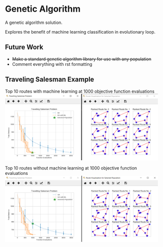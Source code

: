 # Genetic Algorithm

A genetic algorithm solution.

Explores the benefit of machine learning classification in evolutionary loop.

## Future Work

* ~~Make a standard genetic algorithm library for use with any population~~
* Comment everything with rst formatting

## Traveling Salesman Example

Top 10 routes with machine learning at 1000 objective function evaluations
![Example Image with Machine Learning](assets/ga_with_ml.png)

Top 10 routes without machine learning at 1000 objective function evaluations
![Example Image without Machine Learning](assets/ga_without_ml.png)



